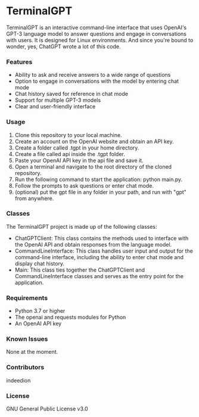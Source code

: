 # TerminalGPT

TerminalGPT is an interactive command-line interface that uses OpenAI's GPT-3 language model to answer questions and engage in conversations with users. It is designed for Linux environments.
And since you're bound to wonder, yes, ChatGPT wrote a lot of this code. 

### Features
- Ability to ask and receive answers to a wide range of questions
- Option to engage in conversations with the model by entering chat mode
- Chat history saved for reference in chat mode
- Support for multiple GPT-3 models
- Clear and user-friendly interface

### Usage

1. Clone this repository to your local machine.
2. Create an account on the OpenAI website and obtain an API key.
3. Create a folder called .tgpt in your home directory.
4. Create a file called api inside the .tgpt folder.
5. Paste your OpenAI API key in the api file and save it.
6. Open a terminal and navigate to the root directory of the cloned repository.
7. Run the following command to start the application: python main.py.
8. Follow the prompts to ask questions or enter chat mode.
9. (optional) put the gpt file in any folder in your path, and run with "gpt" from anywhere.

### Classes
The TerminalGPT project is made up of the following classes:
- ChatGPTClient: This class contains the methods used to interface with the OpenAI API and obtain responses from the language model.
- CommandLineInterface: This class handles user input and output for the command-line interface, including the ability to enter chat mode and display chat history.
- Main: This class ties together the ChatGPTClient and CommandLineInterface classes and serves as the entry point for the application.

### Requirements
- Python 3.7 or higher
- The openai and requests modules for Python
- An OpenAI API key

### Known Issues
None at the moment.

### Contributors
indeedion

### License
GNU General Public License v3.0
